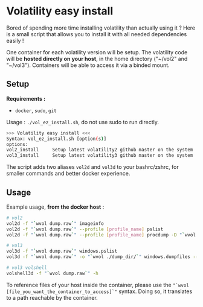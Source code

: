 # Volatility easy install

Bored of spending more time installing volatility than actually using it ? Here is a small script that allows you to install it with all needed dependencies easily !

One container for each volatility version will be setup. The volatility code will be **hosted directly on your host**, in the home directory ("\~/vol2" and "\~/vol3"). Containers will be able to access it via a binded mount.

## Setup

**Requirements :**

- `docker`, `sudo`, `git`

Usage : `./vol_ez_install.sh`, do not use sudo to run directly.

```sh
>>> Volatility easy install <<<
Syntax: vol_ez_install.sh [option(s)]
options:
vol2_install     Setup latest volatility2 github master on the system
vol3_install     Setup latest volatility3 github master on the system
```

The script adds two aliases `vol2d` and `vol3d` to your bashrc/zshrc, for smaller commands and better docker experience.

## Usage

Example usage, **from the docker host** :

```sh
# vol2
vol2d -f "`wvol dump.raw`" imageinfo
vol2d -f "`wvol dump.raw`" --profile [profile_name] pslist
vol2d -f "`wvol dump.raw`" --profile [profile_name] procdump -D "`wvol ./dump_dir/`" -p [pid]

# vol3
vol3d -f "`wvol dump.raw`" windows.pslist
vol3d -f "`wvol dump.raw`" -o "`wvol ./dump_dir/`" windows.dumpfiles --pid [pid]

# vol3 volshell
volshell3d -f "`wvol dump.raw`" -h
```

To reference files of your host inside the container, please use the ``` "`wvol [file_you_want_the_container_to_access]`" ``` syntax. Doing so, it translates to a path reachable by the container.
